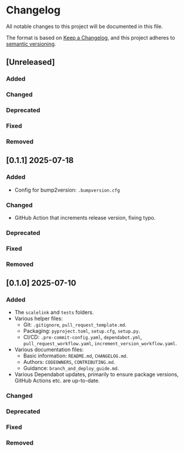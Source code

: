 # Changelog

All notable changes to this project will be documented in this file.

The format is based on [Keep a Changelog](https://keepachangelog.com/en/1.0.0/),
and this project adheres to [semantic versioning](https://semver.org/spec/v2.0.0.html).

## [Unreleased]

### Added

### Changed

### Deprecated

### Fixed

### Removed

## [0.1.1] 2025-07-18

### Added

- Config for bump2version: `.bumpversion.cfg`

### Changed

- GitHub Action that increments release version, fixing typo.

### Deprecated

### Fixed

### Removed

## [0.1.0] 2025-07-10

### Added

- The `scalelink` and `tests` folders.
- Various helper files:
  - Git: `.gitignore`, `pull_request_template.md`.
  - Packaging: `pyproject.toml`, `setup.cfg`, `setup.py`.
  - CI/CD: `.pre-commit-config.yaml`, `dependabot.yml`, `pull_request_workflow.yaml`,
    `increment_version_workflow.yaml`.
- Various documentation files:
  - Basic information: `README.md`, `CHANGELOG.md`.
  - Authors: `CODEOWNERS`, `CONTRIBUTING.md`.
  - Guidance: `branch_and_deploy_guide.md`.
- Various Dependabot updates, primarily to ensure package versions, GitHub Actions etc.
  are up-to-date.

### Changed

### Deprecated

### Fixed

### Removed
